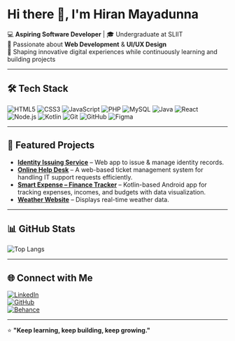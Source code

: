 # Hi there 👋, I'm Hiran Mayadunna  

💻 **Aspiring Software Developer** | 🎓 Undergraduate at SLIIT  
🌱 Passionate about **Web Development** & **UI/UX Design**  
🚀 Shaping innovative digital experiences while continuously learning and building projects  

---

## 🛠 Tech Stack
![HTML5](https://img.shields.io/badge/HTML5-E34F26?style=flat&logo=html5&logoColor=white)
![CSS3](https://img.shields.io/badge/CSS3-1572B6?style=flat&logo=css3&logoColor=white)
![JavaScript](https://img.shields.io/badge/JavaScript-F7DF1E?style=flat&logo=javascript&logoColor=black)
![PHP](https://img.shields.io/badge/PHP-777BB4?style=flat&logo=php&logoColor=white)
![MySQL](https://img.shields.io/badge/MySQL-4479A1?style=flat&logo=mysql&logoColor=white)
![Java](https://img.shields.io/badge/Java-007396?style=flat&logo=java&logoColor=white)
![React](https://img.shields.io/badge/React-20232A?style=flat&logo=react&logoColor=61DAFB)
![Node.js](https://img.shields.io/badge/Node.js-339933?style=flat&logo=nodedotjs&logoColor=white)
![Kotlin](https://img.shields.io/badge/Kotlin-7F52FF?style=flat&logo=kotlin&logoColor=white)
![Git](https://img.shields.io/badge/Git-F05032?style=flat&logo=git&logoColor=white)
![GitHub](https://img.shields.io/badge/GitHub-181717?style=flat&logo=github&logoColor=white)
![Figma](https://img.shields.io/badge/Figma-F24E1E?style=flat&logo=figma&logoColor=white)

---

## 📌 Featured Projects
- [**Identity Issuing Service**](https://github.com/hirunmayadunna/identityIssuingService) – Web app to issue & manage identity records.
- [**Online Help Desk**](https://github.com/hirunmayadunna/Online-Help-Desk) – A web-based ticket management system for handling IT support requests efficiently.
- [**Smart Expense – Finance Tracker**](https://github.com/hirunmayadunna/smart_expense) – Kotlin-based Android app for tracking expenses, incomes, and budgets with data visualization.
- [**Weather Website**](https://github.com/hirunmayadunna/weather-website) – Displays real-time weather data.

---

## 📊 GitHub Stats
![Top Langs](https://github-readme-stats.vercel.app/api/top-langs/?username=hirunmayadunna&layout=compact&theme=tokyonight)

---

## 🌐 Connect with Me
[![LinkedIn](https://img.shields.io/badge/LinkedIn-0A66C2?style=flat&logo=linkedin&logoColor=white)](https://linkedin.com/in/hirunmayadunna)  
[![GitHub](https://img.shields.io/badge/GitHub-181717?style=flat&logo=github&logoColor=white)](https://github.com/hirunmayadunna)  
[![Behance](https://img.shields.io/badge/Behance-1769FF?style=flat&logo=behance&logoColor=white)](https://www.behance.net/hirunmayadunna)  

---

⭐ **"Keep learning, keep building, keep growing."**

